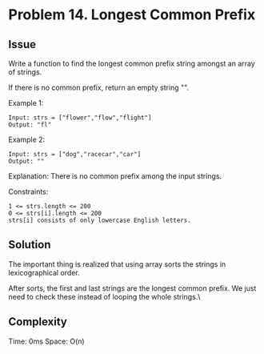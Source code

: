 # Problem 14. Longest Common Prefix

## Issue
Write a function to find the longest common prefix string amongst an array of strings.

If there is no common prefix, return an empty string "".

Example 1:
```
Input: strs = ["flower","flow","flight"]
Output: "fl"
```

Example 2:
```
Input: strs = ["dog","racecar","car"]
Output: ""
```
Explanation: There is no common prefix among the input strings.

Constraints:
```
1 <= strs.length <= 200
0 <= strs[i].length <= 200
strs[i] consists of only lowercase English letters.
```

## Solution
The important thing is realized that using array sorts the strings in lexicographical order.

After sorts, the first and last strings are the longest common prefix. 
We just need to check these instead of looping the whole strings.\

## Complexity
Time: 0ms
Space: O(n)